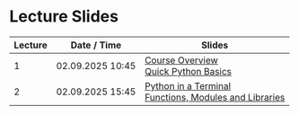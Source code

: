 # Lecture Slides

| Lecture | Date / Time | Slides |
| --- | --- | --- |
|1|02.09.2025 10:45| <a href="slides/course_overview.html">Course Overview</a> <br> <a href="slides/quick_python_basics.html">Quick Python Basics</a>  |
|2|02.09.2025 15:45| <a href="slides/python-terminal.html">Python in a Terminal</a> <br> <a href="slides/functions_modules_libraries.html">Functions, Modules and Libraries</a>  |

